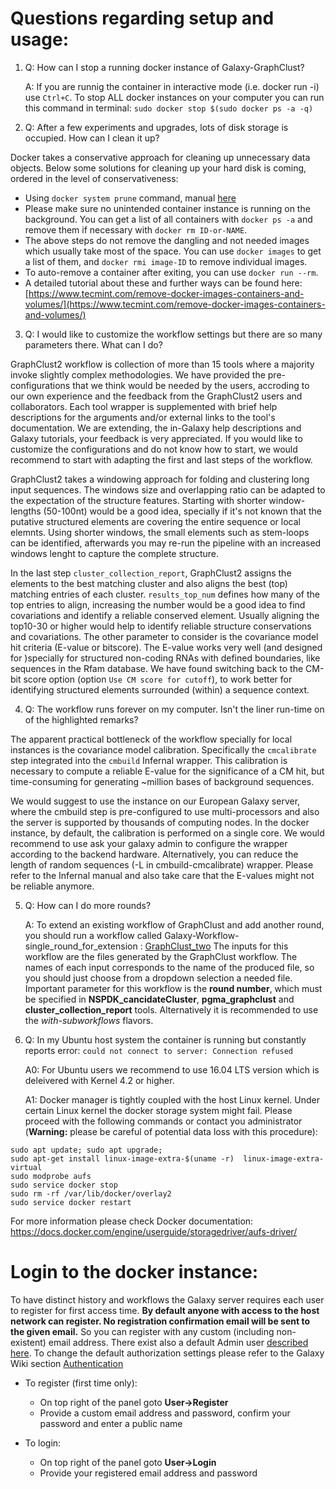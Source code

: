 # Questions regarding setup and usage:

1. Q: How can I stop a running docker instance of Galaxy-GraphClust?

   A: If you are runnig the container in interactive mode (i.e. docker run -i) use `Ctrl+C`. To stop ALL docker instances on your computer you can run this command in terminal: `sudo docker stop $(sudo docker ps -a -q)`
 
2.  Q: After a few experiments and upgrades, lots of disk storage is occupied. How can I clean it up?

Docker takes a conservative approach for cleaning up unnecessary data objects. Below some solutions for cleaning up your hard disk is coming, ordered in the level of conservativeness:

* Using `docker system prune` command, manual [here](https://docs.docker.com/config/pruning/)
* Please make sure no unintended container instance is running on the background. You can get a list of all containers with `docker ps -a` and remove them if necessary with `docker rm ID-or-NAME`.
* The above steps do not remove the dangling and not needed images which usually take most of the space. You can use `docker images` to get a list of them, and `docker rmi image-ID` to remove individual images.
* To auto-remove a container after exiting, you can use `docker run --rm`.
* A detailed tutorial about these and further ways can be found here: [https://www.tecmint.com/remove-docker-images-containers-and-volumes/](https://www.tecmint.com/remove-docker-images-containers-and-volumes/)

3. Q: I would like to customize the workflow settings but there are so many parameters there. What can I do?

GraphClust2 workflow is collection of more than 15 tools where a majority invoke slightly complex methodologies. We have provided the pre-configurations that we think would be needed by the users, accroding to our own experience and the feedback from the GraphClust2 users and collaborators. 
Each tool wrapper is supplemented with brief help descriptions for the arguments and/or external links to the tool's documentation. We are extending, the in-Galaxy help descriptions and Galaxy tutorials, your feedback is very appreciated. If you would like to customize the configurations and do not know how to start, we would recommend to start with adapting the first and last steps of the workflow. 

GraphClust2 takes a windowing approach for folding and clustering long input sequences. The windows size and overlapping ratio can be adapted to the expectation of the structure features. Starting with shorter window-lengths (50-100nt) would be a good idea, specially if it's not known that the putative structured elements are covering the entire sequence or local elemnts. Using shorter windows, the small elements such as stem-loops can be identified, afterwards you may re-run the pipeline with an increased windows lenght to capture the complete structure.

In the last step `cluster_collection_report`, GraphClust2 assigns the elements to the best matching cluster and also aligns the best (top) matching entries of each cluster. `results_top_num` defines how many of the top entries to align, increasing the number would be a good idea to find covariations and identify a reliable conserved element. Usually aligning the top10-30 or higher would help to identify reliable structure conservations and covariations. The other parameter to consider is the covariance model hit criteria (E-value or bitscore). The E-value works very well (and designed for )specially for structured non-coding RNAs with defined boundaries, like sequences in the Rfam database.  We have found switching back to the CM-bit score option (option `Use CM score for cutoff`), to work better for identifying structured elements surrounded (within) a sequence context.
      
4. Q: The workflow runs forever on my computer. Isn't the liner run-time on of the highlighted remarks?

The apparent practical bottleneck of the workflow specially for local instances is the covariance model calibration. Specifically the `cmcalibrate` step integrated into the `cmbuild` Infernal wrapper. This calibration is necessary to compute a reliable E-value for the significance of a CM hit, but time-consuming for generating ~million bases of background sequences. 

We would suggest to use the instance on our European Galaxy server, where the cmbuild step is pre-configured to use multi-processors and also the server is supported by thousands of computing nodes. In the docker instance, by default, the calibration is performed on a single core. We would recommend to use ask your galaxy admin to configure the wrapper according to the backend hardware. Alternatively, you can reduce the length of random sequences (-L in cmbuild-cmcalibrate) wrapper. Please refer to the Infernal manual and also take care that the E-values might not be reliable anymore.  

5. Q: How can I do more rounds?

   A: To extend an existing workflow of GraphClust and add another round, you should run a workflow called Galaxy-Workflow-single_round_for_extension : [GraphClust_two](https://raw.githubusercontent.com/BackofenLab/docker-galaxy-graphclust/master/workflows/Galaxy-Workflow-single_round_for_extension.ga)
The inputs for this workflow are the files generated by the GraphClust workflow. The names of each input corresponds to the name of the produced  file, so you should just choose from a dropdown selection a needed file. Important parameter for this workflow is the **round number**, which must be specified in **NSPDK_cancidateCluster**, **pgma_graphclust** and **cluster_collection_report** tools. Alternatively it is recommended to use the *with-subworkflows* flavors.

6. Q: In my Ubuntu host system the container is running but constantly reports error: `could not connect to server: Connection refused`

   A0: For Ubuntu users we recommend to use 16.04 LTS version which is deleivered with Kernel 4.2 or higher.
   
   A1: Docker manager is tightly coupled with the host Linux kernel. Under certain Linux kernel the docker storage system might fail. 
   Please proceed with the following commands or contact you administrator (**Warning:** please be careful of potential data loss with this procedure):

  ```
  sudo apt update; sudo apt upgrade;
  sudo apt-get install linux-image-extra-$(uname -r)  linux-image-extra-virtual
  sudo modprobe aufs
  sudo service docker stop
  sudo rm -rf /var/lib/docker/overlay2
  sudo service docker restart
  ```
  For more information please check Docker documentation: https://docs.docker.com/engine/userguide/storagedriver/aufs-driver/


# Login to the docker instance: 
To have distinct history and workflows the Galaxy server requires each user to register for first access time. **By default anyone with access to the host network can register. No registration confirmation email will be sent to the given email.** So you can register with any custom (including non-existent) email address. There exist also a default Admin user [described here](https://bgruening.github.io/docker-galaxy-stable/users-passwords.html).  To change the default authorization settings please refer to the Galaxy Wiki section [Authentication](https://wiki.galaxyproject.org/Develop/Authentication) 

* To register (first time only):
    * On top right of the panel goto **User→Register**
    * Provide a custom email address and password, confirm your password and enter a public name

* To login:
    * On top right of the panel goto **User→Login**
    * Provide your registered email address and password

